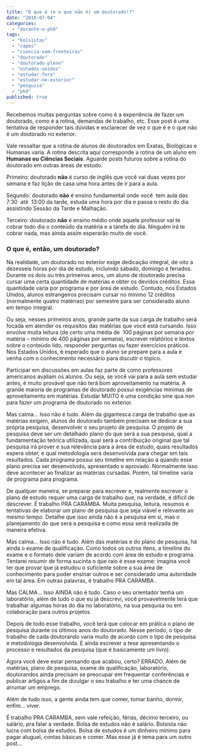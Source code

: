 ```yaml
---
title: "O que é (e o que não é) um doutorado!?"
date: "2016-07-04"
categories: 
  - "durante-o-phd"
tags: 
  - "bolsistas"
  - "capes"
  - "ciencia-sem-fronteiras"
  - "doutorado"
  - "doutorado-pleno"
  - "estados-unidos"
  - "estudar-fora"
  - "estudar-no-exterior"
  - "pesquisa"
  - "phd"
published: true
---
```


Recebemos muitas perguntas sobre como é a experiência de fazer um doutorado, como é a rotina, demandas de trabalho, etc. Esse post é uma tentativa de responder tais dúvidas e esclarecer de vez o que é e o que não é um doutorado no exterior.

Vale ressaltar que a rotina de alunos de doutorados em Exatas, Biológicas e Humanas varia. A rotina descrita aqui corresponde a rotina de um aluno em **Humanas ou** **Ciências Sociais**. Aguarde posts futuros sobre a rotina do doutorado em outras áreas de estudo.

Primeiro: doutorado **não** é curso de inglês que você vai duas vezes por semana e faz lição de casa uma hora antes de ir para a aula.

Segundo: doutorado **não** é ensino fundamental onde você  tem aula das 7:30  até  13:00 da tarde, estuda uma hora por dia e passa o resto do dia assistindo Sessão da Tarde e Malhação.

Terceiro: doutorado **não** é ensino médio onde aquele professor vai te cobrar todo dia o conteúdo da matéria e a tarefa do dia. Ninguém irá te cobrar nada, mas ainda assim esperarão muito de você.

### O que é, então, um doutorado?

Na realidade, um doutorado no exterior exige dedicação integral, de oito a dezesseis horas por dia de estudo, incluindo sábado, domingo e feriados. Durante os dois ou três primeiros anos, um aluno de doutorado precisa cursar uma certa quantidade de matérias e obter os devidos créditos. Essa quantidade varia por programa e por área de estudo. Contudo, nos Estados Unidos, alunos estrangeiros precisam cursar no mínimo 12 créditos (normalmente quatro matérias) por semestre para ser considerado aluno em tempo integral.

Ou seja, nesses primeiros anos, grande parte da sua carga de trabalho será focada em atender os requisitos das matérias que você está cursando. Isso envolve muita leitura (de certo uma média de  100 páginas por semana por matéria – mínimo de 400 páginas por semana), escrever relatórios e textos sobre o conteúdo lido, responder perguntas ou fazer exercícios práticos. Nos Estados Unidos, é esperado que o aluno se prepare para a aula e venha com o conhecimento necessário para discutir o tópico.

Participar em discussões em aulas faz parte de como professores americanos avaliam os alunos. Ou seja, se você vai para a aula sem estudar antes, é muito provável que não terá bom aproveitamento na matéria. A grande maioria de programas de doutorado possui exigências mínimas de aproveitamento em matérias. Estudar MUITO é uma condição sine qua non para fazer um programa de doutorado no exterior.

Mas calma... Isso não é tudo. Além da gigantesca carga de trabalho que as matérias exigem, alunos de doutorado também precisam se dedicar a sua própria pesquisa, desenvolver o seu projeto de pesquisa. O projeto de pesquisa deve ser um detalhado plano do que será a sua pesquisa, qual a fundamentação teórica utilizada, qual será a contribuição original que tal pesquisa irá prover e sua relevância para a área de estudo, quais resultados espera obter, e qual metodologia será desenvolvida para chegar em tais resultados. Cada programa possui seu timeline em relação a quando esse plano precisa ser desenvolvido, apresentado e aprovado. Normalmente isso deve acontecer ao finalizar as matérias cursadas. Porém, tal timeline varia de programa para programa.

De qualquer maneira, se preparar para escrever e, realmente escrever o plano de estudo requer uma carga de trabalho que, na verdade, é dificil de descrever. É trabalho PRA CARAMBA. Muita pesquisa, leitura, resumos e tentativas de elaborar um plano de pesquisa que seja viável e relevante ao mesmo tempo. Detalhe que isso ainda não é a pesquisa em si, mas o planejamento do que será a pesquisa e como essa será realizada de maneira efetiva.

Mas calma... Isso não é tudo. Além das matérias e do plano de pesquisa, há ainda o exame de qualificação. Como todos os outros itens, a timeline do exame e o formato dele variam de acordo com área de estudo e programa. Tentarei resumir de forma sucinta o que raio é esse exame: imagina você ter que provar que já estudou o suficiente sobre a sua área de conhecimento para poder ensinar outros e ser considerado uma autoridade em tal área. Em outras palavras, é trabalho PRA CARAMBA .

Mas CALMA... Isso AINDA não é tudo. Caso o seu orientador tenha um laboratório, além de tudo o que eu já descrevi, você provavelmente terá que trabalhar algumas horas do dia no laboratório, na sua pesquisa ou em colaboração para outros projetos.

Depois de todo esse trabalho, você terá que colocar em prática o plano de pesquisa durante os últimos anos do doutorado. Nesse período, o tipo de trabalho de cada doutorando varia muito de acordo com o tipo de pesquisa e metodologia desenvolvida. E ainda escrever a tese apresentando o processo e resultados da pesquisa (que é basicamente um livro).

Agora você deve estar pensando que acabou, certo? ERRADO. Além de matérias, plano de pesquisa, exame de qualificação, laboratório, doutorandos ainda precisam se preocupar em frequentar conferências e publicar artigos a fim de divulgar o seu trabalho e ter uma chance de arrumar um emprego.

Além de tudo isso, a gente ainda tem que comer, tomar banho, dormir, enfim... viver.

É trabalho PRA CARAMBA, sem vale refeição, férias, décimo terceiro, ou salário, pra falar a verdade. Bolsa de estudos não é salário. Bolsista não lucra com bolsa de estudos. Bolsa de estudos é um dinheiro mínimo para pagar aluguel, contas básicas e comer. Mas esse já é tema para um outro post...
